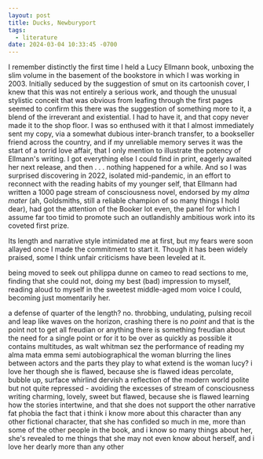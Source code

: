 ```yaml
---
layout: post
title: Ducks, Newburyport
tags:
  - literature
date: 2024-03-04 10:33:45 -0700
---
```


I remember distinctly the first time I held a Lucy Ellmann book, unboxing the slim volume in the basement of the bookstore in which I was working in 2003. Initially seduced by the suggestion of smut on its cartoonish cover, I knew that this was not entirely a serious work, and though the unusual stylistic conceit that was obvious from leafing through the first pages seemed to confirm this there was the suggestion of something more to it, a blend of the irreverant and existential. I had to have it, and that copy never made it to the shop floor. I was so enthused with it that I almost immediately sent my copy, via a somewhat dubious inter-branch transfer, to a bookseller friend across the country, and if my unreliable memory serves it was the start of a torrid love affair, that I only mention to illustrate the potency of Ellmann's writing. I got everything else I could find in print, eagerly awaited her next release, and then . . . nothing happened for a while. And so I was surprised discovering in 2022, isolated mid-pandemic, in an effort to reconnect with the reading habits of my younger self, that Ellmann had written a 1000 page stream of consciousness novel, endorsed by my *alma mater* (ah, Goldsmiths, still a reliable champion of so many things I hold dear), had got the attention of the Booker lot even, the panel for which I assume far too timid to promote such an outlandishly ambitious work into its coveted first prize.

Its length and narrative style intimidated me at first, but my fears were soon allayed once I made the commitment to start it. Though it has been widely praised, some I think unfair criticisms have been leveled at it.

being moved to seek out philippa dunne on cameo to read sections to me, finding that she could not, doing my best (bad) impression to myself, reading aloud to myself in the sweetest middle-aged mom voice I could, becoming just momentarily her.

a defense of
quarter of the length? no.
throbbing, undulating, pulsing
recoil and leap
like waves on the horizon, crashing
there is no *point* and that is the point
not to get all freudian or anything
there is something freudian about the need for a single point or for it to be over as quickly as possible
it contains multitudes, as walt whitman sez
the performance of reading
my alma mata
emma
semi autobiographical
the woman blurring the lines between actors and the parts they play
to what extend is the woman lucy?
i love her though she is flawed, because she is flawed
ideas percolate, bubble up, surface
whirlind dervish
a reflection of the modern world
polite but not quite repressed - avoiding the excesses of stream of consciousness writing
charming, lovely, sweet but flawed, because she is flawed
learning how the stories intertwine, and that she does not support the other narrative
fat phobia
the fact that i think i know more about this character than any other fictional character, that she has confided so much in me, more than some of the other people in the book, and i know so many things about her, she's revealed to me things that she may not even know about herself, and i love her dearly more than any other
